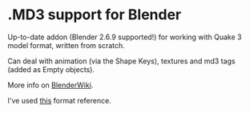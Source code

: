 .MD3 support for Blender
========================

Up-to-date addon (Blender 2.6.9 supported!) for working with Quake 3 model format, written from scratch.

Can deal with animation (via the Shape Keys), textures and md3 tags (added as Empty objects).

More info on [BlenderWiki](http://wiki.blender.org/index.php/Extensions:2.6/Py/Scripts/Import-Export/MD3).

I've used [this](http://www.icculus.org/homepages/phaethon/q3a/formats/md3format.html) format reference.
